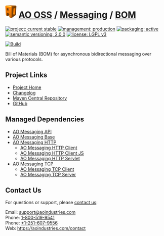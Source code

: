 # [<img src="ao-logo.png" alt="AO Logo" width="35" height="40">](https://github.com/aoindustries) [AO OSS](https://github.com/aoindustries/ao-oss) / [Messaging](https://github.com/aoindustries/ao-messaging) / [BOM](https://github.com/aoindustries/ao-messaging-bom)

[![project: current stable](https://oss.aoapps.com/ao-badges/project-current-stable.svg)](https://aoindustries.com/life-cycle#project-current-stable)
[![management: production](https://oss.aoapps.com/ao-badges/management-production.svg)](https://aoindustries.com/life-cycle#management-production)
[![packaging: active](https://oss.aoapps.com/ao-badges/packaging-active.svg)](https://aoindustries.com/life-cycle#packaging-active)  
[![semantic versioning: 2.0.0](https://oss.aoapps.com/ao-badges/semver-2.0.0.svg)](http://semver.org/spec/v2.0.0.html)
[![license: LGPL v3](https://oss.aoapps.com/ao-badges/license-lgpl-3.0.svg)](https://www.gnu.org/licenses/lgpl-3.0)

[![Build](https://github.com/aoindustries/ao-messaging-bom/workflows/Build/badge.svg?branch=master)](https://github.com/aoindustries/ao-messaging-bom/actions?query=workflow%3ABuild)

Bill of Materials (BOM) for asynchronous bidirectional messaging over various protocols.

## Project Links
* [Project Home](https://oss.aoapps.com/messaging/bom/)
* [Changelog](https://oss.aoapps.com/messaging/bom/changelog)
* [Maven Central Repository](https://search.maven.org/artifact/com.aoapps/ao-messaging-bom)
* [GitHub](https://github.com/aoindustries/ao-messaging-bom)

## Managed Dependencies
* [AO Messaging API](https://github.com/aoindustries/ao-messaging-api)
* [AO Messaging Base](https://github.com/aoindustries/ao-messaging-base)
* [AO Messaging HTTP](https://github.com/aoindustries/ao-messaging-http)
    * [AO Messaging HTTP Client](https://github.com/aoindustries/ao-messaging-http-client)
    * [AO Messaging HTTP Client JS](https://github.com/aoindustries/ao-messaging-http-client-js)
    * [AO Messaging HTTP Servlet](https://github.com/aoindustries/ao-messaging-http-servlet)
* [AO Messaging TCP](https://github.com/aoindustries/ao-messaging-tcp)
    * [AO Messaging TCP Client](https://github.com/aoindustries/ao-messaging-tcp-client)
    * [AO Messaging TCP Server](https://github.com/aoindustries/ao-messaging-tcp-server)

## Contact Us
For questions or support, please [contact us](https://aoindustries.com/contact):

Email: [support@aoindustries.com](mailto:support@aoindustries.com)  
Phone: [1-800-519-9541](tel:1-800-519-9541)  
Phone: [+1-251-607-9556](tel:+1-251-607-9556)  
Web: https://aoindustries.com/contact
